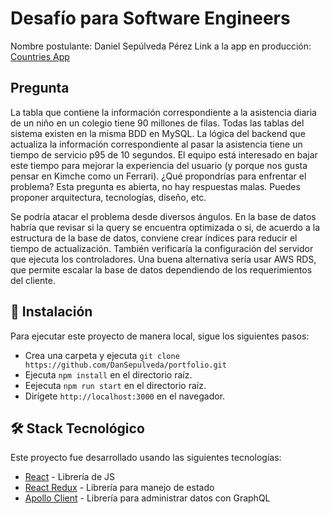 # Desafío para Software Engineers

Nombre postulante: Daniel Sepúlveda Pérez
Link a la app en producción: [Countries App](https://dansep-kimche.netlify.app/)

## Pregunta

La tabla que contiene la información correspondiente a la asistencia diaria de un niño en un colegio tiene 90 millones de filas. Todas las tablas del sistema existen en la misma BDD en MySQL. La lógica del backend que actualiza la información correspondiente al pasar la asistencia tiene un tiempo de servicio p95 de 10 segundos. El equipo está interesado en bajar este tiempo para mejorar la experiencia del usuario (y porque nos gusta pensar en Kimche como un Ferrari). ¿Qué propondrías para enfrentar el problema? Esta pregunta es abierta, no hay respuestas malas. Puedes proponer arquitectura, tecnologías, diseño, etc.

Se podría atacar el problema desde diversos ángulos. En la base de datos habría que revisar si la query se encuentra optimizada o si, de acuerdo a la estructura de la base de datos, conviene crear índices para reducir el tiempo de actualización. También verificaría la configuración del servidor que ejecuta los controladores. Una buena alternativa sería usar AWS RDS, que permite escalar la base de datos dependiendo de los requerimientos del cliente.

## 🔧 Instalación

Para ejecutar este proyecto de manera local, sigue los siguientes pasos:

- Crea una carpeta y ejecuta `git clone https://github.com/DanSepulveda/portfolio.git`
- Ejecuta `npm install` en el directorio raíz.
- Eejecuta `npm run start` en el directorio raíz.
- Dirígete `http://localhost:3000` en el navegador.

## 🛠️ Stack Tecnológico

Este proyecto fue desarrollado usando las siguientes tecnologías:

- [React](https://es.reactjs.org//) - Librería de JS
- [React Redux](https://react-redux.js.org/) - Librería para manejo de estado
- [Apollo Client](https://www.apollographql.com/docs/react/) - Librería para administrar datos con GraphQL
